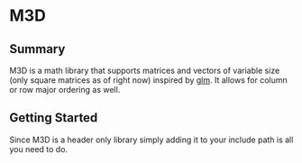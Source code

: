 # M3D

## Summary
M3D is a math library that supports matrices and vectors of variable size (only square matrices as of right now) inspired by [glm](https://github.com/g-truc/glm). It allows for column or row major ordering as well.

## Getting Started
Since M3D is a header only library simply adding it to your include path is all you need to do.
